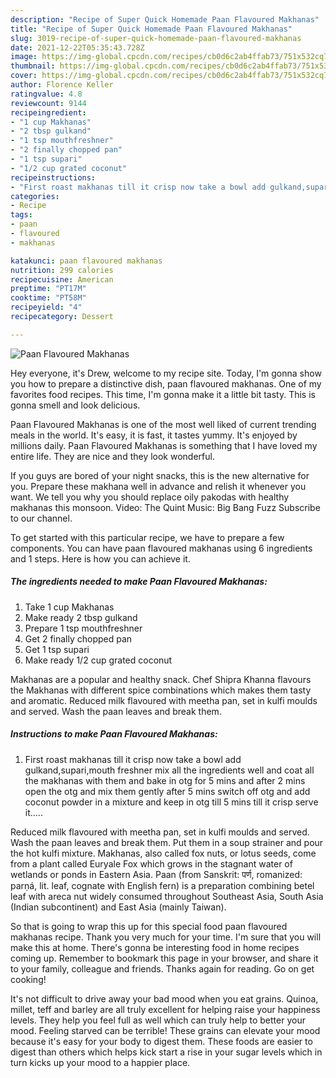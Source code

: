 ```yaml
---
description: "Recipe of Super Quick Homemade Paan Flavoured Makhanas"
title: "Recipe of Super Quick Homemade Paan Flavoured Makhanas"
slug: 3019-recipe-of-super-quick-homemade-paan-flavoured-makhanas
date: 2021-12-22T05:35:43.728Z
image: https://img-global.cpcdn.com/recipes/cb0d6c2ab4ffab73/751x532cq70/paan-flavoured-makhanas-recipe-main-photo.jpg
thumbnail: https://img-global.cpcdn.com/recipes/cb0d6c2ab4ffab73/751x532cq70/paan-flavoured-makhanas-recipe-main-photo.jpg
cover: https://img-global.cpcdn.com/recipes/cb0d6c2ab4ffab73/751x532cq70/paan-flavoured-makhanas-recipe-main-photo.jpg
author: Florence Keller
ratingvalue: 4.8
reviewcount: 9144
recipeingredient:
- "1 cup Makhanas"
- "2 tbsp gulkand"
- "1 tsp mouthfreshner"
- "2 finally chopped pan"
- "1 tsp supari"
- "1/2 cup grated coconut"
recipeinstructions:
- "First roast makhanas till it crisp now take a bowl add gulkand,supari,mouth freshner mix all the ingredients well and coat all the makhanas with them and bake in otg for 5 mins and after 2 mins open the otg and mix them gently after 5 mins switch off otg and add coconut powder in a mixture and keep in otg till 5 mins till it crisp serve it....."
categories:
- Recipe
tags:
- paan
- flavoured
- makhanas

katakunci: paan flavoured makhanas 
nutrition: 299 calories
recipecuisine: American
preptime: "PT17M"
cooktime: "PT58M"
recipeyield: "4"
recipecategory: Dessert

---
```



![Paan Flavoured Makhanas](https://img-global.cpcdn.com/recipes/cb0d6c2ab4ffab73/751x532cq70/paan-flavoured-makhanas-recipe-main-photo.jpg)

Hey everyone, it's Drew, welcome to my recipe site. Today, I'm gonna show you how to prepare a distinctive dish, paan flavoured makhanas. One of my favorites food recipes. This time, I'm gonna make it a little bit tasty. This is gonna smell and look delicious.

Paan Flavoured Makhanas is one of the most well liked of current trending meals in the world. It's easy, it is fast, it tastes yummy. It's enjoyed by millions daily. Paan Flavoured Makhanas is something that I have loved my entire life. They are nice and they look wonderful.

If you guys are bored of your night snacks, this is the new alternative for you. Prepare these makhana well in advance and relish it whenever you want. We tell you why you should replace oily pakodas with healthy makhanas this monsoon. Video: The Quint Music: Big Bang Fuzz Subscribe to our channel.


To get started with this particular recipe, we have to prepare a few components. You can have paan flavoured makhanas using 6 ingredients and 1 steps. Here is how you can achieve it.

<!--inarticleads1-->

##### The ingredients needed to make Paan Flavoured Makhanas:

1. Take 1 cup Makhanas
1. Make ready 2 tbsp gulkand
1. Prepare 1 tsp mouthfreshner
1. Get 2 finally chopped pan
1. Get 1 tsp supari
1. Make ready 1/2 cup grated coconut


Makhanas are a popular and healthy snack. Chef Shipra Khanna flavours the Makhanas with different spice combinations which makes them tasty and aromatic. Reduced milk flavoured with meetha pan, set in kulfi moulds and served. Wash the paan leaves and break them. 

<!--inarticleads2-->

##### Instructions to make Paan Flavoured Makhanas:

1. First roast makhanas till it crisp now take a bowl add gulkand,supari,mouth freshner mix all the ingredients well and coat all the makhanas with them and bake in otg for 5 mins and after 2 mins open the otg and mix them gently after 5 mins switch off otg and add coconut powder in a mixture and keep in otg till 5 mins till it crisp serve it.....


Reduced milk flavoured with meetha pan, set in kulfi moulds and served. Wash the paan leaves and break them. Put them in a soup strainer and pour the hot kulfi mixture. Makhanas, also called fox nuts, or lotus seeds, come from a plant called Euryale Fox which grows in the stagnant water of wetlands or ponds in Eastern Asia. Paan (from Sanskrit: पर्ण, romanized: parṇá, lit. leaf, cognate with English fern) is a preparation combining betel leaf with areca nut widely consumed throughout Southeast Asia, South Asia (Indian subcontinent) and East Asia (mainly Taiwan). 

So that is going to wrap this up for this special food paan flavoured makhanas recipe. Thank you very much for your time. I'm sure that you will make this at home. There's gonna be interesting food in home recipes coming up. Remember to bookmark this page in your browser, and share it to your family, colleague and friends. Thanks again for reading. Go on get cooking!

It's not difficult to drive away your bad mood when you eat grains. Quinoa, millet, teff and barley are all truly excellent for helping raise your happiness levels. They help you feel full as well which can truly help to better your mood. Feeling starved can be terrible! These grains can elevate your mood because it's easy for your body to digest them. These foods are easier to digest than others which helps kick start a rise in your sugar levels which in turn kicks up your mood to a happier place.

